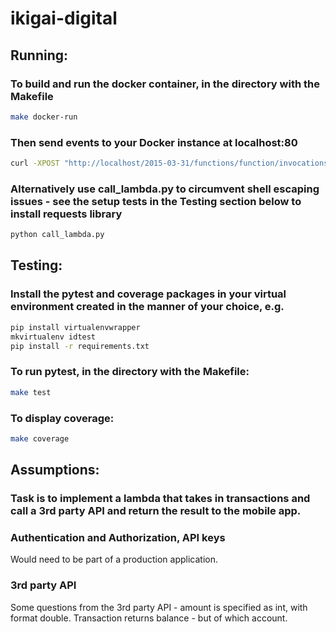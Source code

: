 # ikigai-digital

## Running:
### To build and run the docker container, in the directory with the Makefile

```sh
make docker-run
```

### Then send events to your Docker instance at localhost:80

```sh
curl -XPOST "http://localhost/2015-03-31/functions/function/invocations" -d "{your_data_here}"
```


### Alternatively use call_lambda.py to circumvent shell escaping issues - see the setup tests in the Testing section below to install requests library

```sh
python call_lambda.py
```

## Testing:

### Install the pytest and coverage packages in your virtual environment created in the manner of your choice, e.g. 

```sh
pip install virtualenvwrapper
mkvirtualenv idtest
pip install -r requirements.txt
```

### To run pytest, in the directory with the Makefile:

```sh
make test
```

### To display coverage:

```sh
make coverage
```


## Assumptions:
### Task is to implement a lambda that takes in transactions and call a 3rd party API and return the result to the mobile app.

### Authentication and Authorization, API keys
Would need to be part of a production application.

### 3rd party API
Some questions from the 3rd party API - amount is specified as int, with format double.
Transaction returns balance - but of which account.
